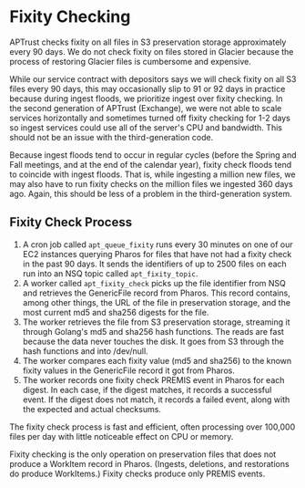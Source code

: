 # Fixity Checking

APTrust checks fixity on all files in S3 preservation storage approximately every 90 days. We do not check fixity on files stored in Glacier because the process of restoring Glacier files is cumbersome and expensive.

While our service contract with depositors says we will check fixity on all S3 files every 90 days, this may occasionally slip to 91 or 92 days in practice because during ingest floods, we prioritize ingest over fixity checking. In the second generation of APTrust (Exchange), we were not able to scale services horizontally and sometimes turned off fixity checking for 1-2 days so ingest services could use all of the server's CPU and bandwidth. This should not be an issue with the third-generation code.

Because ingest floods tend to occur in regular cycles (before the Spring and Fall meetings, and at the end of the calendar year), fixity check floods tend to coincide with ingest floods. That is, while ingesting a million new files, we may also have to run fixity checks on the million files we ingested 360 days ago. Again, this should be less of a problem in the third-generation system.

## Fixity Check Process

1. A cron job called `apt_queue_fixity` runs every 30 minutes on one of our EC2 instances querying Pharos for files that have not had a fixity check in the past 90 days. It sends the identifiers of up to 2500 files on each run into an NSQ topic called `apt_fixity_topic`.
1. A worker called `apt_fixity_check` picks up the file identifier from NSQ and retrieves the GenericFile record from Pharos. This record contains, among other things, the URL of the file in preservation storage, and the most current md5 and sha256 digests for the file.
1. The worker retrieves the file from S3 preservation storage, streaming it through Golang's md5 and sha256 hash functions. The reads are fast because the data never touches the disk. It goes from S3 through the hash functions and into /dev/null.
1. The worker compares each fixity value (md5 and sha256) to the known fixity values in the GenericFile record it got from Pharos.
1. The worker records one fixity check PREMIS event in Pharos for each digest. In each case, if the digest matches, it records a successful event. If the digest does not match, it records a failed event, along with the expected and actual checksums.

The fixity check process is fast and efficient, often processing over 100,000 files per day with little noticeable effect on CPU or memory.

Fixity checking is the only operation on preservation files that does not produce a WorkItem record in Pharos. (Ingests, deletions, and restorations do produce WorkItems.) Fixity checks produce only PREMIS events.
